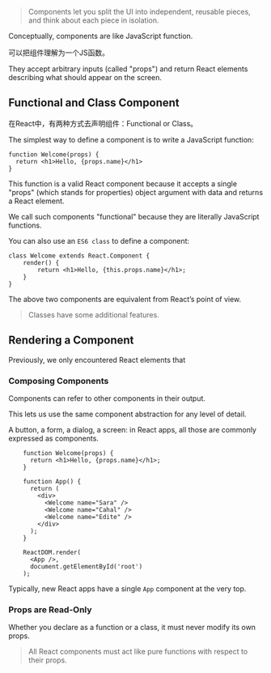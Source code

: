 > Components let you split the UI into independent, reusable pieces, and think about each piece in isolation.

Conceptually, components are like JavaScript function.

可以把组件理解为一个JS函数。

They accept arbitrary inputs (called "props") and return React elements describing what should appear on the screen.

## Functional and Class Component

在React中，有两种方式去声明组件：Functional or Class。

The simplest way to define a component is to write a JavaScript function:

    function Welcome(props) {
      return <h1>Hello, {props.name}</h1>
    }
        
This function is a valid React component because it accepts a single "props" (which stands for properties) object argument with data and returns a React element.

We call such components "functional" because they are literally JavaScript functions.

You can also use an `ES6 class` to define a component:

    class Welcome extends React.Component {
        render() {
            return <h1>Hello, {this.props.name}</h1>;
        }
    }

The above two components are equivalent from React’s point of view.

> Classes have some additional features.

## Rendering a Component

Previously, we only encountered React elements that 

### Composing Components 

Components can refer to other components in their output.

This lets us use the same component abstraction for any level of detail.

A button, a form, a dialog, a screen: in React apps, all those are commonly expressed as components.

        function Welcome(props) {
          return <h1>Hello, {props.name}</h1>;
        }
        
        function App() {
          return (
            <div>
              <Welcome name="Sara" />
              <Welcome name="Cahal" />
              <Welcome name="Edite" />
            </div>
          );
        }
        
        ReactDOM.render(
          <App />,
          document.getElementById('root')
        );
        
Typically, new React apps have a single `App` component at the very top.


### Props are Read-Only

Whether you declare as a function or a class, it must never modify its own props.

> All React components must act like pure functions with respect to their props.
    